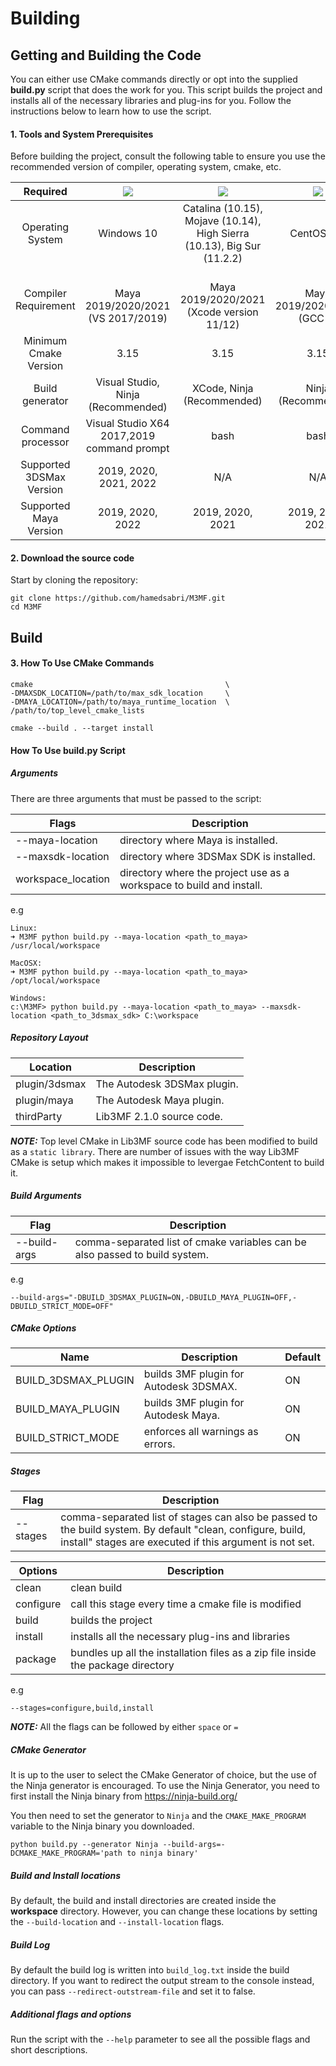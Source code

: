 # Building

## Getting and Building the Code

You can either use CMake commands directly or opt into the supplied **build.py** script that does the work for you. This script builds the project and installs all of the necessary libraries and plug-ins for you. Follow the instructions below to learn how to use the script.

#### 1. Tools and System Prerequisites

Before building the project, consult the following table to ensure you use the recommended version of compiler, operating system, cmake, etc. 

|        Required       | ![](images/windows.png)   |                            ![](images/mac.png)               |   ![](images/linux.png)     |
|:---------------------:|:-------------------------:|:------------------------------------------------------------:|:---------------------------:|
|    Operating System   |         Windows 10        | Catalina (10.15), Mojave (10.14), High Sierra (10.13), Big Sur (11.2.2)        |       CentOS 7/8           |
|   Compiler Requirement| <br>Maya 2019/2020/2021 (VS 2017/2019) | <br>Maya 2019/2020/2021 (Xcode version 11/12) | <br>Maya 2019/2020/2021 (GCC 9) |
| Minimum Cmake Version |           3.15            |                             3.15                             |         3.15                |
|    Build generator    | Visual Studio, Ninja (Recommended)    |  XCode, Ninja (Recommended)                      |    Ninja (Recommended)      |
|    Command processor  | Visual Studio X64 2017,2019 command prompt  |                     bash                |             bash            |
| Supported 3DSMax Version|    2019, 2020, 2021, 2022           |                      N/A                 |        N/A     |
| Supported Maya Version|      2019, 2020, 2022           |                      2019, 2020, 2021                 |        2019, 2020, 2021     |

#### 2. Download the source code

Start by cloning the repository:
```
git clone https://github.com/hamedsabri/M3MF.git
cd M3MF
```

## Build

#### 3. How To Use CMake Commands

```
cmake                                           \
-DMAXSDK_LOCATION=/path/to/max_sdk_location     \
-DMAYA_LOCATION=/path/to/maya_runtime_location  \
/path/to/top_level_cmake_lists

cmake --build . --target install 
```

#### How To Use build.py Script

##### Arguments

There are three arguments that must be passed to the script: 

| Flags                 | Description                                                                           |
|--------------------   |-------------------------------------------------------------------------------------- |
|  --maya-location      | directory where Maya is installed.                                                    |
|  --maxsdk-location    | directory where 3DSMax SDK is installed.                                              |
| workspace_location    | directory where the project use as a workspace to build and install.                  |

e.g
```
Linux:
➜ M3MF python build.py --maya-location <path_to_maya> /usr/local/workspace

MacOSX:
➜ M3MF python build.py --maya-location <path_to_maya> /opt/local/workspace

Windows:
c:\M3MF> python build.py --maya-location <path_to_maya> --maxsdk-location <path_to_3dsmax_sdk> C:\workspace
```

##### Repository Layout

| Location      | Description                                                                                   |
|-------------  |---------------------------------------------------------------------------------------------  |
| plugin/3dsmax | The Autodesk 3DSMax plugin.                                                                    |
|  plugin/maya  | The Autodesk Maya plugin.                                                                      |
|  thirdParty   | Lib3MF 2.1.0 source code.                                                                     |

***NOTE:*** Top level CMake in Lib3MF source code has been modified to build as a `static library`. There are number of issues with the way Lib3MF CMake is setup which makes it impossible to levergae FetchContent to build it.

##### Build Arguments

| Flag                  | Description                                                                           |
|--------------------   |---------------------------------------------------------------------------------------|
|   --build-args        | comma-separated list of cmake variables can be also passed to build system.           |

e.g
```
--build-args="-DBUILD_3DSMAX_PLUGIN=ON,-DBUILD_MAYA_PLUGIN=OFF,-DBUILD_STRICT_MODE=OFF"
```

##### CMake Options

Name                        | Description                                                | Default
---                         | ---                                                        | ---
BUILD_3DSMAX_PLUGIN         | builds 3MF plugin for Autodesk 3DSMAX.                     | ON
BUILD_MAYA_PLUGIN           | builds 3MF plugin for Autodesk Maya.                 		 | ON
BUILD_STRICT_MODE           | enforces all warnings as errors.                           | ON

##### Stages

| Flag                 | Description                                                                           |
|--------------------  |--------------------------------------------------------------------------------------------------- |
|   --stages           | comma-separated list of stages can also be passed to the build system. By default "clean, configure, build, install" stages are executed if this argument is not set. |

| Options       | Description                                                                                   |
|-----------    |---------------------------------------------------                                            |
| clean         | clean build                                                                                   |
| configure     | call this stage every time a cmake file is modified                                           |
| build         | builds the project                                                                            |
| install       | installs all the necessary plug-ins and libraries                                             |
| package       | bundles up all the installation files as a zip file inside the package directory              |

e.g
```
--stages=configure,build,install
```
***NOTE:*** All the flags can be followed by either ```space``` or ```=```

##### CMake Generator

It is up to the user to select the CMake Generator of choice, but the use of the Ninja generator is encouraged. To use the Ninja Generator, you need to first install the Ninja binary from https://ninja-build.org/

You then need to set the generator to ```Ninja``` and the ```CMAKE_MAKE_PROGRAM``` variable to the Ninja binary you downloaded.
```
python build.py --generator Ninja --build-args=-DCMAKE_MAKE_PROGRAM='path to ninja binary'
```

##### Build and Install locations

By default, the build and install directories are created inside the **workspace** directory. However, you can change these locations by setting the ```--build-location``` and ```--install-location``` flags. 

##### Build Log

By default the build log is written into ```build_log.txt``` inside the build directory. If you want to redirect the output stream to the console instead, you can pass ```--redirect-outstream-file``` and set it to false.

##### Additional flags and options

Run the script with the ```--help``` parameter to see all the possible flags and short descriptions.

